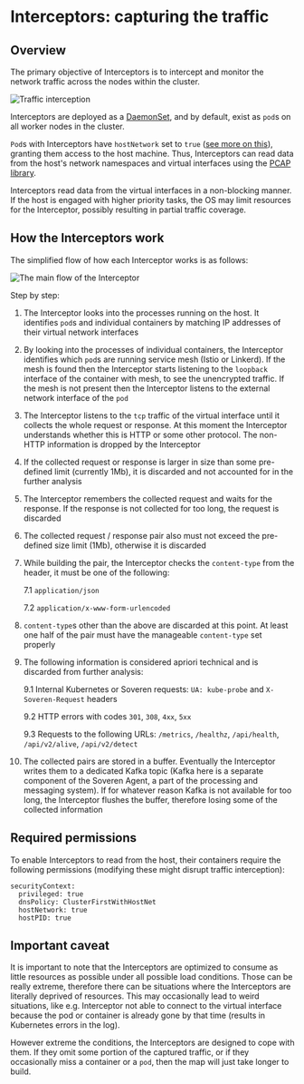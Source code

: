 # Interceptors: capturing the traffic

## Overview

The primary objective of Interceptors is to intercept and monitor the network traffic across the nodes within the cluster.

![Traffic interception](../../img/architecture/interception.png "Traffic interception")

Interceptors are deployed as a [DaemonSet](https://kubernetes.io/docs/concepts/workloads/controllers/daemonset/), and by default, exist as `pod`s on all worker nodes in the cluster.

`Pod`s with Interceptors have `hostNetwork` set to `true` ([see more on this](#required-permissions)), granting them access to the host machine. Thus, Interceptors can read data from the host's network namespaces and virtual interfaces using the [PCAP library](https://www.tcpdump.org/).

Interceptors read data from the virtual interfaces in a non-blocking manner. If the host is engaged with higher priority tasks, the OS may limit resources for the Interceptor, possibly resulting in partial traffic coverage.

## How the Interceptors work

The simplified flow of how each Interceptor works is as follows:

![The main flow of the Interceptor](../../img/architecture/interceptor-flow.png "The main flow of the Interceptor")

Step by step:

1. The Interceptor looks into the processes running on the host. It identifies `pod`s and individual containers by matching IP addresses of their virtual network interfaces

2. By looking into the processes of individual containers, the Interceptor identifies which `pod`s are running service mesh (Istio or Linkerd). If the mesh is found then the Interceptor starts listening to the `loopback` interface of the container with mesh, to see the unencrypted traffic. If the mesh is not present then the Interceptor listens to the external network interface of the `pod`

3. The Interceptor listens to the `tcp` traffic of the virtual interface until it collects the whole request or response. At this moment the Interceptor understands whether this is HTTP or some other protocol. The non-HTTP information is dropped by the Interceptor

4. If the collected request or response is larger in size than some pre-defined limit (currently 1Mb), it is discarded and not accounted for in the further analysis

5. The Interceptor remembers the collected request and waits for the response. If the response is not collected for too long, the request is discarded

6. The collected request / response pair also must not exceed the pre-defined size limit (1Mb), otherwise it is discarded

7. While building the pair, the Interceptor checks the `content-type` from the header, it must be one of the following:

   7.1 `application/json`

   7.2 `application/x-www-form-urlencoded`

8. `content-type`s other than the above are discarded at this point. At least one half of the pair must have the manageable `content-type` set properly

9. The following information is considered apriori technical and is discarded from further analysis:

    9.1 Internal Kubernetes or Soveren requests: `UA: kube-probe` and `X-Soveren-Request` headers

    9.2 HTTP errors with codes `301`, `308`, `4xx`, `5xx`

    9.3 Requests to the following URLs: `/metrics`, `/healthz`, `/api/health`, `/api/v2/alive`, `/api/v2/detect`

10. The collected pairs are stored in a buffer. Eventually the Interceptor writes them to a dedicated Kafka topic (Kafka here is a separate component of the Soveren Agent, a part of the processing and messaging system). If for whatever reason Kafka is not available for too long, the Interceptor flushes the buffer, therefore losing some of the collected information

## Required permissions

To enable Interceptors to read from the host, their containers require the following permissions (modifying these might disrupt traffic interception):

```shell
securityContext:
  privileged: true
  dnsPolicy: ClusterFirstWithHostNet
  hostNetwork: true
  hostPID: true
```

## Important caveat

It is important to note that the Interceptors are optimized to consume as little resources as possible under all possible load conditions. Those can be really extreme, therefore there can be situations where the Interceptors are literally deprived of resources. This may occasionally lead to weird situations, like e.g. Interceptor not able to connect to the virtual interface because the pod or container is already gone by that time (results in Kubernetes errors in the log).

However extreme the conditions, the Interceptors are designed to cope with them. If they omit some portion of the captured traffic, or if they occasionally miss a container or a `pod`, then the map will just take longer to build. 